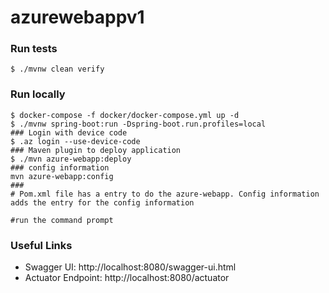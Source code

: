 # azurewebappv1

### Run tests
`$ ./mvnw clean verify`

### Run locally
```shell
$ docker-compose -f docker/docker-compose.yml up -d
$ ./mvnw spring-boot:run -Dspring-boot.run.profiles=local
### Login with device code
$ .az login --use-device-code
### Maven plugin to deploy application
$ ./mvn azure-webapp:deploy
### config information
mvn azure-webapp:config
### 
# Pom.xml file has a entry to do the azure-webapp. Config information adds the entry for the config information

#run the command prompt  

```


### Useful Links
* Swagger UI: http://localhost:8080/swagger-ui.html
* Actuator Endpoint: http://localhost:8080/actuator
